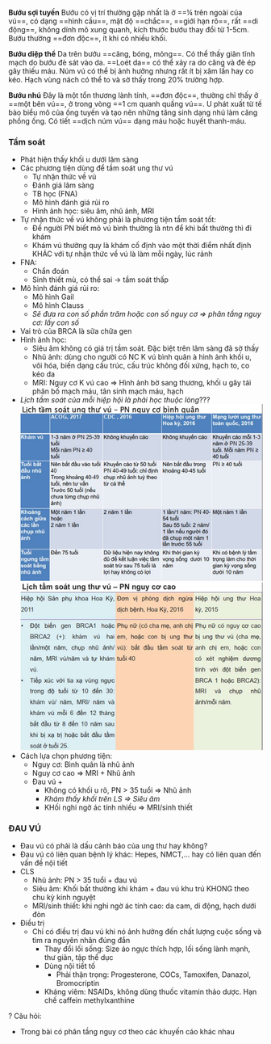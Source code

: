 
**Bướu sợi tuyến**
Bướu có vị trí thường gặp nhất là ở ==¼ trên ngoài của vú==, có dạng ==hình cầu==, mật độ ==chắc==, ==giới hạn rõ==, rất ==di động==, không dính mô xung quanh, kích thước bướu thay đổi từ 1-5cm. Bướu thường ==đơn độc==, ít khi có nhiều khối.

**Bướu diệp thể**
Da trên bướu ==căng, bóng, mỏng==. Có thể thấy giãn tĩnh mạch do bướu đè sát vào da. ==Loét da== có thể xảy ra do căng và đè ép gây thiếu máu. Núm vú có thể bị ảnh hưởng nhưng rất ít bị xâm lấn hay co kéo. Hạch vùng nách có thể to và sờ thấy trong 20% trường hợp.

**Bướu nhú**
Đây là một tổn thương lành tính, ==đơn độc==, thường chỉ thấy ở ==một bên vú==, ở trong vòng ==1 cm quanh quầng vú==. U phát xuất từ tế bào biểu mô của ống tuyến và tạo nên những tăng sinh dạng nhú làm căng phồng ống. Có tiết ==dịch núm vú== dạng máu hoặc huyết thanh-máu.

### Tầm soát
- Phát hiện thấy khối u dưới lâm sàng
- Các phương tiện dùng để tầm soát ung thư vú
	- Tự nhận thức về vú
	- Đánh giá lâm sàng
	- TB học (FNA)
	- Mô hình đánh giá rủi ro
	- Hình ảnh học: siêu âm, nhũ ảnh, MRI
- Tự nhận thức về vú không phải là phương tiện tầm soát tốt:
	- Để người PN biết mô vú bình thường là ntn để khi bất thường thì đi khám
	- Khám vú thường quy là khám cố định vào một thời điểm nhất định KHÁC với tự nhận thức về vú là làm mỗi ngày, lúc rảnh 
- FNA:
	- Chẩn đoán
	- Sinh thiết mù, có thể sai -> tầm soát thấp
- Mô hình đánh giá rủi ro:
	- Mô hình Gail
	- Mô hình Clauss
	- _Sẽ đưa ra con số phần trăm hoặc con số nguy cơ => phân tầng nguy cơ: lấy con số_
- Vai trò của BRCA là sữa chữa gen
- Hình ảnh học:
	- Siêu âm không có giá trị tầm soát. Đặc biệt trên lâm sàng đã sờ thấy
	- Nhũ ảnh: dùng cho người có NC K vú bình quân à hình ảnh khối u, vôi hóa, biến dạng cấu trúc, cấu trúc không đối xứng, hạch to, co kéo da
	- MRI: Nguy cơ K vú cao => Hình ảnh bờ sang thương, khối u gây tái phân bố mạch máu, tân sinh mạch máu, hạch
- _Lịch tầm soát của mỗi hiệp hội là phải học thuộc lòng_???
![444](../../../../200%20Files/image/image/T%E1%BA%A6M%20SO%C3%81T%20UNG%20TH%C6%AF%20V%C3%9A-1687875147473.jpeg)
![444](../../../../200%20Files/image/image/T%E1%BA%A6M%20SO%C3%81T%20UNG%20TH%C6%AF%20V%C3%9A-1687875153049.jpeg)
- Cách lựa chọn phương tiện:
	- Nguy cơ: Bình quân là nhũ ảnh  
	- Nguy cơ cao => MRI + Nhũ ảnh
	- Đau vú +
		- Không có khối u rõ, PN > 35 tuổi => Nhũ ảnh
		- _Khám thấy khối trên LS => Siêu âm_
		- KHối nghi ngờ ác tính nhiều => MRI/sinh thiết
### ĐAU VÚ
- Đau vú có phải là dấu cảnh báo của ung thư hay không?
- Đau vú có liên quan bệnh lý khác: Hepes, NMCT,… hay có liên quan đến vấn đề nội tiết
- CLS
	- Nhũ ảnh: PN > 35 tuổi + đau vú
	- Siêu âm: Khối bất thường khi khám + đau vú khu trú KHONG theo chu kỳ kinh nguyệt
	- MRI/sinh thiết: khi nghi ngờ ác tính cao: da cam, di động, hạch dưới đòn
- Điều trị
	- Chỉ có điều trị đau vú khi nó ảnh hưởng đến chất lượng cuộc sống và tìm ra nguyên nhân đúng đắn
		- Thay đổi lối sống: Size áo ngực thích hợp, lối sống lành mạnh, thư giãn, tập thể dục
		- Dùng nội tiết tố
			- Phải thận trọng: Progesterone, COCs, Tamoxifen, Danazol, Bromocriptin
		- Kháng viêm: NSAIDs, không dùng thuốc vitamin thảo dược. Hạn chế caffein methylxanthine



? Câu hỏi:
- Trong bài có phân tầng nguy cơ theo các khuyến cáo khác nhau
